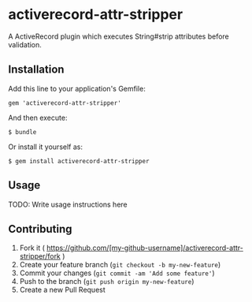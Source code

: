 activerecord-attr-stripper
==========================

A ActiveRecord plugin which executes String#strip attributes before validation.

## Installation

Add this line to your application's Gemfile:

    gem 'activerecord-attr-stripper'

And then execute:

    $ bundle

Or install it yourself as:

    $ gem install activerecord-attr-stripper

## Usage

TODO: Write usage instructions here

## Contributing

1. Fork it ( https://github.com/[my-github-username]/activerecord-attr-stripper/fork )
2. Create your feature branch (`git checkout -b my-new-feature`)
3. Commit your changes (`git commit -am 'Add some feature'`)
4. Push to the branch (`git push origin my-new-feature`)
5. Create a new Pull Request
